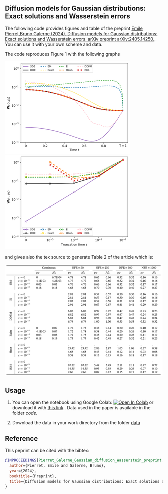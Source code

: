 ## Diffusion models for Gaussian distributions: Exact solutions and Wasserstein errors

The following code provides figures and table of the preprint  [Emile Pierret,Bruno Galerne (2024). Diffusion models for Gaussian distributions: Exact solutions and Wasserstein errors. arXiv preprint arXiv:2405.14250.](https://arxiv.org/abs/2405.14250). You can use it with your own scheme and data.

The code reproduces Figure 1 with the following graphs

<img src="Figures_readme/discretization_cifar10-1.png" width="400"/> <img src="Figures_readme/eps_cifar10-1.png" width="400"/>

and gives also the tex source to generate Table 2 of the article which is:

<img src="Figures_readme/table.png" width="800"/>

## Usage

1. You can open the notebook using Google Colab:  [![Open In Colab](https://colab.research.google.com/assets/colab-badge.svg)](https://colab.research.google.com/github/emilePi/Diffusion-models-for-Gaussian-distributions-Exact-solutions-and-Wasserstein-errors/blob/main/code/Gaussian_diffusion_W2.ipynb) or download it with [this link](https://github.com/emilePi/Diffusion-models-for-Gaussian-distributions-Exact-solutions-and-Wasserstein-errors/tree/main/code/Gaussian_diffusion_W2.ipynb) . Data used in the paper is available in the folder *code*.

2. Download the data in your work directory from the folder [data](https://github.com/emilePi/Diffusion-models-for-Gaussian-distributions-Exact-solutions-and-Wasserstein-errors/tree/main/code)



## Reference
This peprint can be cited with the bibtex:
```bib
@INPROCEEDINGS{Pierret_Galerne_Gaussian_diffusion_Wasserstein_preprint,
  author={Pierret, Emile and Galerne, Bruno},
  year={2024},
  booktitle={Preprint}, 
  title={Diffusion models for Gaussian distributions: Exact solutions and Wasserstein errors}, 
}
```




